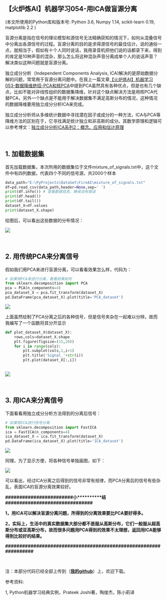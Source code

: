 【火炉炼AI】机器学习054-用ICA做盲源分离
-

(本文所使用的Python库和版本号: Python 3.6, Numpy 1.14, scikit-learn 0.19, matplotlib 2.2 )

盲源分离是指在信号的理论模型和源信号无法精确获知的情况下，如何从混叠信号中分离出各源信号的过程。盲源分离的目的是求得源信号的最佳估计。说的通俗一点，就相当于，假如有十个人同时说话，我用录音机把他们说的话都录下来，得到的肯定是10种声音的混杂，那么怎么将这种混杂声音分离成单个人的说话声音？解决类似这种问题就是盲源分离。

独立成分分析（Independent Components Analysis, ICA)解决的是原始数据分解的问题，常常用于盲源分离问题中。在我上一篇文章[【火炉炼AI】机器学习053-数据降维绝招-PCA和核PCA](https://www.cnblogs.com/RayDean/p/9882023.html)中提到PCA虽然具有各种优点，但是也有几个缺点，比如不能对非线性组织的数据集降维，针对这个缺点解决方法是用核PCA代替PCA，另外一个缺点是不能用于解决数据集不满足高斯分布的情况，这种情况的数据降维要用独立成分分析ICA来完成。

独立成分分析师从多维统计数据中寻找潜在因子或成分的一种方法，ICA与PCA等降维方法的区别在于，它寻找满足统计独立和非高斯的成分。其数学原理和逻辑可以参考博文：[独立成分分析ICA系列2：概念、应用和估计原理](https://blog.csdn.net/shenziheng1/article/details/53637907)


<br/>

## 1. 加载数据集

首先加载数据集，本次所用的数据集位于文件mixture_of_signals.txt中，这个文件中有四列数据，代表四个不同的信号源，共2000个样本

```py
data_path="E:\PyProjects\DataSet\FireAI\mixture_of_signals.txt"
df=pd.read_csv(data_path,header=None,sep=' ')
print(df.info()) # 查看数据信息，确保没有错误
print(df.head())
print(df.tail())
dataset_X=df.values
print(dataset_X.shape)
```

绘图后，可以看出这些数据的分布情况：

![](https://i.imgur.com/hQ7k80i.png)


<br/>

## 2. 用传统PCA来分离信号

假如我们用PCA来进行盲源分离，可以看看效果怎么样，代码为：

```py
# 如果用PCA来进行分离，看看结果如何
from sklearn.decomposition import PCA
pca = PCA(n_components=4)
pca_dataset_X = pca.fit_transform(dataset_X) 
pd.DataFrame(pca_dataset_X).plot(title='PCA_dataset')
```

![](https://i.imgur.com/VLfbUnP.png)

上面虽然绘制了PCA分离之后的各种信号，但是信号夹杂在一起难以分辨，故而我编写了一个函数将其分开显示

```py
def plot_dataset_X(dataset_X):
    rows,cols=dataset_X.shape
    plt.figure(figsize=(15,20))
    for i in range(cols):
        plt.subplot(cols,1,i+1)
        plt.title('Signal_'+str(i))
        plt.plot(dataset_X[:,i])
        
```

![](https://i.imgur.com/2ATRIdN.png)


<br/>

## 3. 用ICA来分离信号

下面看看用独立成分分析方法得到的分离后信号：

```py
# 如果用ICA进行信号分离
from sklearn.decomposition import FastICA
ica = FastICA(n_components=4)
ica_dataset_X = ica.fit_transform(dataset_X)
pd.DataFrame(ica_dataset_X).plot(title='ICA_dataset')
```

![](https://i.imgur.com/wj7Pmll.png)

同理，为了显示方便，将各种信号单独画图，如下：

![](https://i.imgur.com/CHbBhHQ.png)

可以看出，经过ICA分离之后得到的信号非常有规律，而PCA分离后的信号有些杂乱，表面ICA的盲源分离效果较好。

**\#\#\#\#\#\#\#\#\#\#\#\#\#\#\#\#\#\#\#\#\#\#\#\#小\*\*\*\*\*\*\*\*\*\*结\#\#\#\#\#\#\#\#\#\#\#\#\#\#\#\#\#\#\#\#\#\#\#\#\#\#\#\#\#\#\#**

**1，用ICA可以解决盲源分离问题，所得到的分离效果要比PCA要好得多。**

**2，实际上，生活中的真实数据集大部分都不是服从高斯分布，它们一般服从超高斯分布或亚高斯分布，故而很多问题用PCA得到的效果不太理想，返回用ICA能够得到比较好的结果。**

**\#\#\#\#\#\#\#\#\#\#\#\#\#\#\#\#\#\#\#\#\#\#\#\#\#\#\#\#\#\#\#\#\#\#\#\#\#\#\#\#\#\#\#\#\#\#\#\#\#\#\#\#\#\#\#\#\#\#\#\#\#\#\#\#\#**

<br/>


注：本部分代码已经全部上传到（[**我的github**](https://github.com/RayDean/MachineLearning)）上，欢迎下载。

参考资料:

1, Python机器学习经典实例，Prateek Joshi著，陶俊杰，陈小莉译